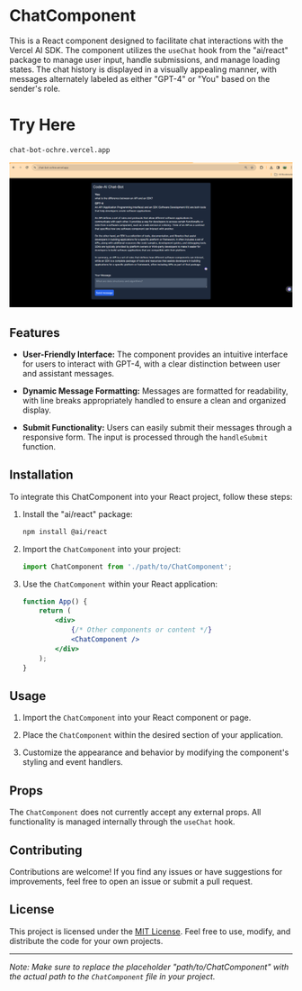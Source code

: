 # ChatComponent

This is a React  component designed to facilitate chat interactions with the Vercel AI SDK. The component utilizes the `useChat` hook from the "ai/react" package to manage user input, handle submissions, and manage loading states. The chat history is displayed in a visually appealing manner, with messages alternately labeled as either "GPT-4" or "You" based on the sender's role.

# Try Here 
```bash
chat-bot-ochre.vercel.app
```
![image](https://github.com/Soumyojyotisaha/ChatBot-/blob/main/Screenshot%202023-12-28%20115409.png)

## Features

- **User-Friendly Interface:** The component provides an intuitive interface for users to interact with GPT-4, with a clear distinction between user and assistant messages.

- **Dynamic Message Formatting:** Messages are formatted for readability, with line breaks appropriately handled to ensure a clean and organized display.

- **Submit Functionality:** Users can easily submit their messages through a responsive form. The input is processed through the `handleSubmit` function.

## Installation

To integrate this ChatComponent into your React project, follow these steps:

1. Install the "ai/react" package:

    ```bash
    npm install @ai/react
    ```

2. Import the `ChatComponent` into your project:

    ```javascript
    import ChatComponent from './path/to/ChatComponent';
    ```

3. Use the `ChatComponent` within your React application:

    ```jsx
    function App() {
        return (
            <div>
                {/* Other components or content */}
                <ChatComponent />
            </div>
        );
    }
    ```

## Usage

1. Import the `ChatComponent` into your React component or page.

2. Place the `ChatComponent` within the desired section of your application.

3. Customize the appearance and behavior by modifying the component's styling and event handlers.

## Props

The `ChatComponent` does not currently accept any external props. All functionality is managed internally through the `useChat` hook.

## Contributing

Contributions are welcome! If you find any issues or have suggestions for improvements, feel free to open an issue or submit a pull request.

## License

This project is licensed under the [MIT License](LICENSE). Feel free to use, modify, and distribute the code for your own projects.

---

*Note: Make sure to replace the placeholder "path/to/ChatComponent" with the actual path to the `ChatComponent` file in your project.*
